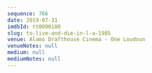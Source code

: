 ```yaml
---
sequence: 766
date: 2019-07-31
imdbId: tt0090180
slug: to-live-and-die-in-l-a-1985
venue: Alamo Drafthouse Cinema - One Loudoun
venueNotes: null
medium: null
mediumNotes: null
---
```

